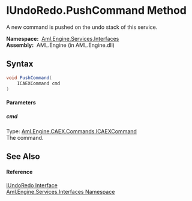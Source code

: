 IUndoRedo.PushCommand Method
============================
A new command is pushed on the undo stack of this service.

  **Namespace:**  [Aml.Engine.Services.Interfaces][1]  
  **Assembly:**  AML.Engine (in AML.Engine.dll)

Syntax
------

```csharp
void PushCommand(
	ICAEXCommand cmd
)
```

#### Parameters

##### *cmd*
Type: [Aml.Engine.CAEX.Commands.ICAEXCommand][2]  
The command.


See Also
--------

#### Reference
[IUndoRedo Interface][3]  
[Aml.Engine.Services.Interfaces Namespace][1]  

[1]: ../README.md
[2]: ../../Aml.Engine.CAEX.Commands/ICAEXCommand/README.md
[3]: README.md
[4]: https://www.automationml.org
[5]: ../../icons/logoShade.png